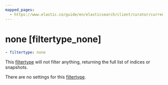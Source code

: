 ```yaml
---
mapped_pages:
  - https://www.elastic.co/guide/en/elasticsearch/client/curator/current/filtertype_none.html
---
```


# none [filtertype_none]

```yaml
- filtertype: none
```

This [filtertype](/reference/filtertype.md) will not filter anything, returning the full list of indices or snapshots.

There are no settings for this [filtertype](/reference/filtertype.md).

